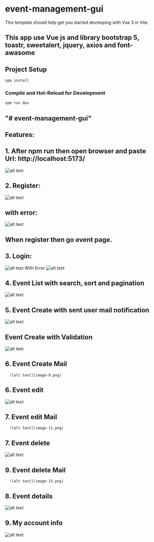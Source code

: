 # event-management-gui

This template should help get you started developing with Vue 3 in Vite.

## This app use Vue js and library bootstrap 5, toastr, sweetalert, jquery, axios and font-awasome

## Project Setup

```sh
npm install
```

### Compile and Hot-Reload for Development

```sh
npm run dev
```

## "# event-management-gui"

## Features:

## 1. After npm run then open browser and paste Url: http://localhost:5173/

![alt text](image-2.png)

## 2. Register:

![alt text](image-3.png)

## with error:

![alt text](image-4.png)

## When register then go event page.

## 3. Login:

![alt text](image-5.png)
With Error
![alt text](image-6.png)

## 4. Event List with search, sort and pagination

![alt text](image-7.png)

## 5. Event Create with sent user mail notification

![alt text](image-8.png)

## Event Create with Validation

![alt text](image-16.png)

## 6. Event Create Mail

      ![alt text](image-9.png)

## 6. Event edit

![alt text](image-10.png)

## 7. Event edit Mail

      ![alt text](image-11.png)

## 7. Event delete

![alt text](image-12.png)

## 9. Event delete Mail

      ![alt text](image-13.png)

## 8. Event details

![alt text](image-14.png)

## 9. My account info

![alt text](image-15.png)
